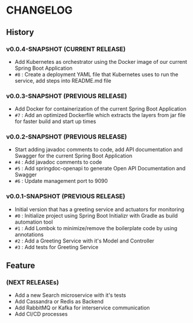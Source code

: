 # CHANGELOG

## History

### v0.0.4-SNAPSHOT (CURRENT RELEASE)

* Add Kubernetes as orchestrator using the Docker image of our current Spring Boot Application
* `#8` : Create a deployment YAML file that Kubernetes uses to run the service, add steps into README.md file

### v0.0.3-SNAPSHOT (PREVIOUS RELEASE)

* Add Docker for containerization of the current Spring Boot Application
* `#7` : Add an optimized Dockerfile which extracts the layers from jar file for faster build and start up times

### v0.0.2-SNAPSHOT (PREVIOUS RELEASE)

* Start adding javadoc comments to code, add API documentation and Swagger for the current Spring Boot Application
* `#4` : Add javadoc comments to code
* `#5` : Add springdoc-openapi to generate Open API Documentation and Swagger
* `#6` : Update management port to 9090

### v0.0.1-SNAPSHOT (PREVIOUS RELEASE)

* Initial version that has a greeting service and actuators for monitoring
* `#0` : Initialize project using Spring Boot Initializr with Gradle as build automation tool
* `#1` : Add Lombok to minimize/remove the boilerplate code by using annotations
* `#2` : Add a Greeting Service with it's Model and Controller
* `#3` : Add tests for Greeting Service

## Feature

### (NEXT RELEASEs)

* Add a new Search microservice with it's tests
* Add Cassandra or Redis as Backend
* Add RabbitMQ or Kafka for interservice communication
* Add CI/CD processes